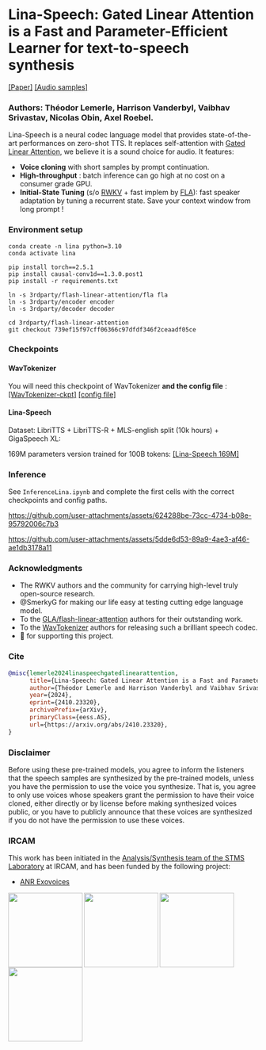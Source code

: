 # Lina-Speech: Gated Linear Attention is a Fast and Parameter-Efficient Learner for text-to-speech synthesis
[[Paper]](https://arxiv.org/abs/2410.23320) [[Audio samples]](https://theodorblackbird.github.io/blog/demo_lina/)

### Authors: Théodor Lemerle, Harrison Vanderbyl, Vaibhav Srivastav, Nicolas Obin, Axel Roebel.

Lina-Speech is a neural codec language model that provides state-of-the-art performances on zero-shot TTS. It replaces self-attention with [Gated Linear Attention](https://arxiv.org/abs/2312.06635), we believe it is a sound choice for audio.
It features: 
- **Voice cloning** with short samples by prompt continuation.
- **High-throughput** : batch inference can go high at no cost on a consumer grade GPU.
- **Initial-State Tuning** (s/o [RWKV](https://github.com/BlinkDL/RWKV-LM) + fast implem by [FLA](https://github.com/sustcsonglin/flash-linear-attention)): fast speaker adaptation by tuning a recurrent state. Save your context window from long prompt !


### Environment setup
```
conda create -n lina python=3.10
conda activate lina

pip install torch==2.5.1
pip install causal-conv1d==1.3.0.post1
pip install -r requirements.txt

ln -s 3rdparty/flash-linear-attention/fla fla
ln -s 3rdparty/encoder encoder
ln -s 3rdparty/decoder decoder

cd 3rdparty/flash-linear-attention
git checkout 739ef15f97cff06366c97dfdf346f2ceaadf05ce
```
### Checkpoints
#### WavTokenizer
You will need this checkpoint of WavTokenizer **and the config file** : [[WavTokenizer-ckpt]](https://huggingface.co/novateur/WavTokenizer-medium-speech-75token/blob/main/wavtokenizer_medium_speech_320_24k.ckpt) [[config file]](https://huggingface.co/novateur/WavTokenizer-medium-speech-75token/resolve/main/wavtokenizer_mediumdata_frame75_3s_nq1_code4096_dim512_kmeans200_attn.yaml)

#### Lina-Speech
Dataset: LibriTTS + LibriTTS-R + MLS-english split (10k hours) + GigaSpeech XL:

169M parameters version trained for 100B tokens: [[Lina-Speech 169M]](https://huggingface.co/lina-speech/all-models/tree/main/lina_gla_gigaspeech_d1024l12_convblind_shortconv_lr2e-4
)

### Inference
See ```InferenceLina.ipynb``` and complete the first cells with the correct checkpoints and config paths.

https://github.com/user-attachments/assets/624288be-73cc-4734-b08e-95792006c7b3

https://github.com/user-attachments/assets/5dde6d53-89a9-4ae3-af46-ae1db3178a11

### Acknowledgments

- The RWKV authors and the community for carrying high-level truly open-source research.
- @SmerkyG for making our life easy at testing cutting edge language model.
- To the [GLA/flash-linear-attention](https://github.com/sustcsonglin/flash-linear-attention) authors for their outstanding work.
- To the [WavTokenizer](https://github.com/jishengpeng/WavTokenizer) authors for releasing such a brilliant speech codec.
- 🤗 for supporting this project.

### Cite
```bib
@misc{lemerle2024linaspeechgatedlinearattention,
      title={Lina-Speech: Gated Linear Attention is a Fast and Parameter-Efficient Learner for text-to-speech synthesis}, 
      author={Théodor Lemerle and Harrison Vanderbyl and Vaibhav Srivastav and Nicolas Obin and Axel Roebel},
      year={2024},
      eprint={2410.23320},
      archivePrefix={arXiv},
      primaryClass={eess.AS},
      url={https://arxiv.org/abs/2410.23320}, 
}
```
### Disclaimer

Before using these pre-trained models, you agree to inform the listeners that the speech samples are synthesized by the pre-trained models, unless you have the permission to use the voice you synthesize. That is, you agree to only use voices whose speakers grant the permission to have their voice cloned, either directly or by license before making synthesized voices public, or you have to publicly announce that these voices are synthesized if you do not have the permission to use these voices.

### IRCAM

This work has been initiated in the [Analysis/Synthesis team of the STMS Laboratory](https://www.stms-lab.fr/team/analyse-et-synthese-des-sons/) at IRCAM, and has been funded by the following project:
- [ANR Exovoices](https://anr.fr/Projet-ANR-21-CE23-0040)

<img align="left" width="150"  src="https://github.com/theodorblackbird/lina-speech/assets/1331899/7391b3c2-ec9a-431e-a090-f2ac5f55026b">
<img align="left" width="150"  src="logo_ircam.jpeg">
<img align="left" width="150" src="https://github.com/theodorblackbird/lina-speech/assets/1331899/74cc1ade-be95-4087-9cc1-83af6d7a54be">
<img align="left" width="150" src="https://github.com/theodorblackbird/lina-speech/assets/1331899/fc0ae259-26ae-451b-8893-80471255479d">


